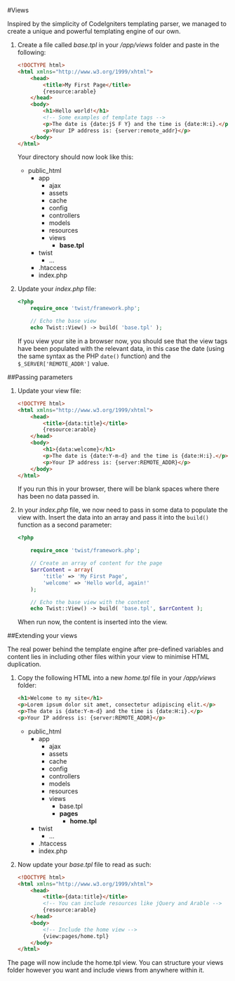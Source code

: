 #Views

Inspired by the simplicity of CodeIgniters templating parser, we managed to create a unique and powerful templating engine of our own.

1. Create a file called *base.tpl* in your */app/views* folder and paste in the following:
	```html
	<!DOCTYPE html>
	<html xmlns="http://www.w3.org/1999/xhtml">
		<head>
			<title>My First Page</title>
			{resource:arable}
		</head>
		<body>
			<h1>Hello world!</h1>
			<!-- Some examples of template tags -->
			<p>The date is {date:jS F Y} and the time is {date:H:i}.</p>
			<p>Your IP address is: {server:remote_addr}</p>
		</body>
	</html>
	```

	Your directory should now look like this:

	* public_html
		* app
			* ajax
			* assets
			* cache
			* config
			* controllers
			* models
			* resources
			* views
				* **base.tpl**
		* twist
			* ...
		* .htaccess
		* index.php

2. Update your *index.php* file:
	```php
	<?php
		require_once 'twist/framework.php';

		// Echo the base view
		echo Twist::View() -> build( 'base.tpl' );
	```

	If you view your site in a browser now, you should see that the view tags have been populated with the relevant data, in this case the date (using the same syntax as the PHP `date()` function) and the `$_SERVER['REMOTE_ADDR']` value.

##Passing parameters

1. Update your view file:
	```html
	<!DOCTYPE html>
	<html xmlns="http://www.w3.org/1999/xhtml">
		<head>
			<title>{data:title}</title>
			{resource:arable}
		</head>
		<body>
			<h1>{data:welcome}</h1>
			<p>The date is {date:Y-m-d} and the time is {date:H:i}.</p>
			<p>Your IP address is: {server:REMOTE_ADDR}</p>
		</body>
	</html>
	```

	If you run this in your browser, there will be blank spaces where there has been no data passed in.

2. In your *index.php* file, we now need to pass in some data to populate the view with. Insert the data into an array and pass it into the `build()` function as a second parameter:
	```php
	<?php

		require_once 'twist/framework.php';

		// Create an array of content for the page
		$arrContent = array(
			'title' => 'My First Page',
			'welcome' => 'Hello world, again!'
		);

		// Echo the base view with the content
		echo Twist::View() -> build( 'base.tpl', $arrContent );
	```

	When run now, the content is inserted into the view.

##Extending your views

The real power behind the template engine after pre-defined variables and content lies in including other files within your view to minimise HTML duplication.

1. Copy the following HTML into a new *home.tpl* file in your */app/views* folder:
	```html
	<h1>Welcome to my site</h1>
	<p>Lorem ipsum dolor sit amet, consectetur adipiscing elit.</p>
	<p>The date is {date:Y-m-d} and the time is {date:H:i}.</p>
	<p>Your IP address is: {server:REMOTE_ADDR}</p>
	```
	* public_html
		* app
			* ajax
			* assets
			* cache
			* config
			* controllers
			* models
			* resources
			* views
				* base.tpl
				* **pages**
					* **home.tpl**
		* twist
			* ...
		* .htaccess
		* index.php

2. Now update your *base.tpl* file to read as such:
	```html
	<!DOCTYPE html>
	<html xmlns="http://www.w3.org/1999/xhtml">
		<head>
			<title>{data:title}</title>
			<!-- You can include resources like jQuery and Arable -->
			{resource:arable}
		</head>
		<body>
			<!-- Include the home view -->
			{view:pages/home.tpl}
		</body>
	</html>
	```

The page will now include the home.tpl view. You can structure your views folder however you want and include views from anywhere within it.